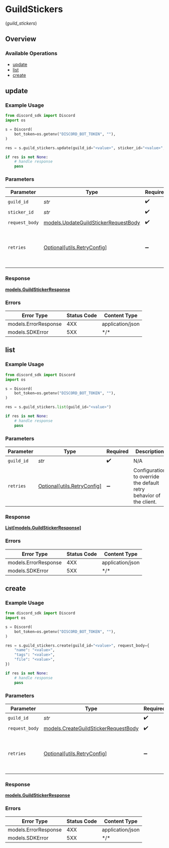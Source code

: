 # GuildStickers
(*guild_stickers*)

## Overview

### Available Operations

* [update](#update)
* [list](#list)
* [create](#create)

## update

### Example Usage

```python
from discord_sdk import Discord
import os

s = Discord(
    bot_token=os.getenv("DISCORD_BOT_TOKEN", ""),
)

res = s.guild_stickers.update(guild_id="<value>", sticker_id="<value>", request_body={})

if res is not None:
    # handle response
    pass

```

### Parameters

| Parameter                                                                             | Type                                                                                  | Required                                                                              | Description                                                                           |
| ------------------------------------------------------------------------------------- | ------------------------------------------------------------------------------------- | ------------------------------------------------------------------------------------- | ------------------------------------------------------------------------------------- |
| `guild_id`                                                                            | *str*                                                                                 | :heavy_check_mark:                                                                    | N/A                                                                                   |
| `sticker_id`                                                                          | *str*                                                                                 | :heavy_check_mark:                                                                    | N/A                                                                                   |
| `request_body`                                                                        | [models.UpdateGuildStickerRequestBody](../../models/updateguildstickerrequestbody.md) | :heavy_check_mark:                                                                    | N/A                                                                                   |
| `retries`                                                                             | [Optional[utils.RetryConfig]](../../models/utils/retryconfig.md)                      | :heavy_minus_sign:                                                                    | Configuration to override the default retry behavior of the client.                   |

### Response

**[models.GuildStickerResponse](../../models/guildstickerresponse.md)**

### Errors

| Error Type           | Status Code          | Content Type         |
| -------------------- | -------------------- | -------------------- |
| models.ErrorResponse | 4XX                  | application/json     |
| models.SDKError      | 5XX                  | \*/\*                |

## list

### Example Usage

```python
from discord_sdk import Discord
import os

s = Discord(
    bot_token=os.getenv("DISCORD_BOT_TOKEN", ""),
)

res = s.guild_stickers.list(guild_id="<value>")

if res is not None:
    # handle response
    pass

```

### Parameters

| Parameter                                                           | Type                                                                | Required                                                            | Description                                                         |
| ------------------------------------------------------------------- | ------------------------------------------------------------------- | ------------------------------------------------------------------- | ------------------------------------------------------------------- |
| `guild_id`                                                          | *str*                                                               | :heavy_check_mark:                                                  | N/A                                                                 |
| `retries`                                                           | [Optional[utils.RetryConfig]](../../models/utils/retryconfig.md)    | :heavy_minus_sign:                                                  | Configuration to override the default retry behavior of the client. |

### Response

**[List[models.GuildStickerResponse]](../../models/.md)**

### Errors

| Error Type           | Status Code          | Content Type         |
| -------------------- | -------------------- | -------------------- |
| models.ErrorResponse | 4XX                  | application/json     |
| models.SDKError      | 5XX                  | \*/\*                |

## create

### Example Usage

```python
from discord_sdk import Discord
import os

s = Discord(
    bot_token=os.getenv("DISCORD_BOT_TOKEN", ""),
)

res = s.guild_stickers.create(guild_id="<value>", request_body={
    "name": "<value>",
    "tags": "<value>",
    "file": "<value>",
})

if res is not None:
    # handle response
    pass

```

### Parameters

| Parameter                                                                             | Type                                                                                  | Required                                                                              | Description                                                                           |
| ------------------------------------------------------------------------------------- | ------------------------------------------------------------------------------------- | ------------------------------------------------------------------------------------- | ------------------------------------------------------------------------------------- |
| `guild_id`                                                                            | *str*                                                                                 | :heavy_check_mark:                                                                    | N/A                                                                                   |
| `request_body`                                                                        | [models.CreateGuildStickerRequestBody](../../models/createguildstickerrequestbody.md) | :heavy_check_mark:                                                                    | N/A                                                                                   |
| `retries`                                                                             | [Optional[utils.RetryConfig]](../../models/utils/retryconfig.md)                      | :heavy_minus_sign:                                                                    | Configuration to override the default retry behavior of the client.                   |

### Response

**[models.GuildStickerResponse](../../models/guildstickerresponse.md)**

### Errors

| Error Type           | Status Code          | Content Type         |
| -------------------- | -------------------- | -------------------- |
| models.ErrorResponse | 4XX                  | application/json     |
| models.SDKError      | 5XX                  | \*/\*                |